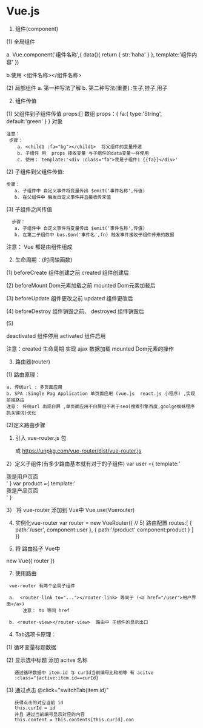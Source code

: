# Vue.js

1. 组件(component)

(1) 全局组件

 a.  Vue.component('组件名称',{
       data(){
           return {
               str:'haha'
           }
       },
       template:'组件内容'
   })

b.使用
   <组件名称></组件名称>

(2) 局部组件
  a. 第一种写法了解
  b. 第二种写法(重要) :生子,挂子,用子


2. 组件传值

 (1) 父组件到子组件传值
    props:[] 数组
    props：{
        fa:{
            type:'String',
            default:'green'
        }
    } 对象

    注意：
     步骤：
        a. <child1 :fa="bg"></child1>  将父组件的变量传递
        b. 子组件 用  props 接收变量 与子组件的data变量一样使用
        c. 使用： template:'<div :class="fa">我是子组件1 {{fa}}</div>'

 (2) 子组件到父组件传值:

    步骤：
       a. 子组件中 自定义事件将变量传出 $emit('事件名称',传值) 
       b. 在父组件中 触发自定义事件并且接收传来值
    
 (3) 子组件之间传值
 
      步骤：
       a. 子组件中 自定义事件将变量传出 $emit('事件名称',传值) 
       b. 在第二子组件中 bus.$on('事件名',fn) 触发事件接收子组件传来的数据

注意： Vue 都是由组件组成


2. 生命周期：(时间轴函数)

(1)
  beforeCreate 组件创建之前
  created  组件创建后

(2) 
  beforeMount  Dom元素加载之前
  mounted   Dom元素加载后

(3)
  beforeUpdate 组件更改之前
  updated  组件更改后

(4) 
   beforeDestroy 组件销毁之前、
   destroyed  组件销毁后

(5) 

   deactivated 组件停用
   activated 组件启用

  注意：created  生命周期 实现 ajax 数据加载
        mounted   Dom元素的操作


3. 路由器(router)

 (1) 路由原理：

    a. 传统url : 多页面应用
    b. SPA :Single Pag Application 单页面应用 (vue.js  react.js 小程序) ,实现前端路由
    注意： 传统url 出现白屏 ,单页面应用不白屏但不利于seo(搜索引擎百度,goolge蜘蛛程序抓关键词)优化

 (2)定义路由步骤

   1) 引入 vue-router.js 包

      <script src="vue-router.js"></script>
      或 https://unpkg.com/vue-router/dist/vue-router.js 


   2）定义子组件(有多少路由基本就有对于的子组件)
     var user ={
         template:'<div>我是用户页面</div>'
     }
     var  product ={
         template:'<div>我是产品页面</div>'
     }

   3） 将 vue-router 添加到 Vue中  Vue.use(Vuerouter)

   4) 实例化vue-router
    var router = new VueRouter({
       // 5) 路由配置
       routes:[
          {
             path:'/user',
             component:user
          },
          {
             path:'/product'
             component:product
          }
       ]
    })


   6) 将 路由挂子 Vue中

   new Vue({
      router
   })

   7) 使用路由 

     vue-router 有两个全局子组件

     a.  <router-link to="..."></router-link> 等同于 (<a href="/user">用户界面</a>)
          注意： to 等同 href

     b. <router-view></router-view>  路由中 子组件的显示出口


 4. Tab选项卡原理：

   (1) 循环变量标题数据

   (2) 显示选中标题 添加 acitve 名称
     
       通过循环数据中 item.id 与 curId当前编号比较相等 有 acitve 
       :class="{active:item.id==curId}

   (3) 通过点击 @click="switchTab(item.id)"

       获得点击的对应当前 id
       this.curId = id
       并且 通过当前编号显示对应的内容
       this.content = this.contents[this.curId].con

    






  